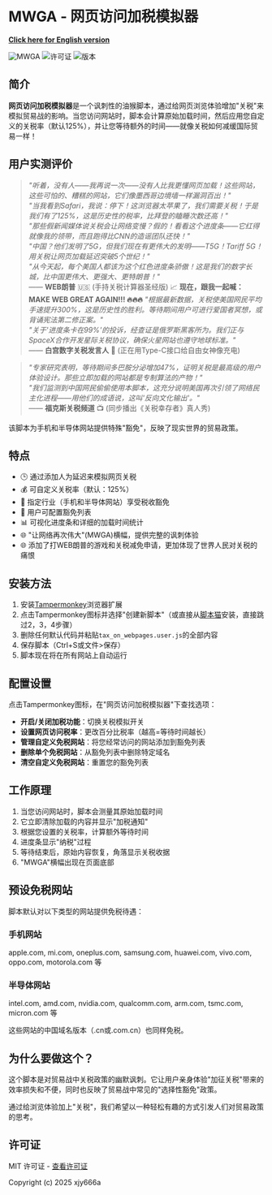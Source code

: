 # MWGA - 网页访问加税模拟器

**[Click here for English version](README.md)**

![MWGA](https://img.shields.io/badge/MWGA-让网络再次伟大-red)
![许可证](https://img.shields.io/github/license/xjy666a/web-tariff-simulator)
![版本](https://img.shields.io/badge/版本-0.1-blue)

## 简介

**网页访问加税模拟器**是一个讽刺性的油猴脚本，通过给网页浏览体验增加"关税"来模拟贸易战的影响。当您访问网站时，脚本会计算原始加载时间，然后应用您自定义的关税率（默认125%），并让您等待额外的时间——就像关税如何减缓国际贸易一样！

## 用户实测评价

> _"听着，没有人——我再说一次——没有人比我更懂网页加载！这些网站，这些可怕的、糟糕的网站，它们像墨西哥边境墙一样漏洞百出！"_  
> _"当我看到Safari，我说：停下！这浏览器太苹果了，我们需要关税！于是我们有了125%，这是历史性的税率，比拜登的瞌睡次数还高！"_  
> _"那些假新闻媒体说关税会让网络变慢？假的！看看这个进度条——它红得就像我的领带，而且跑得比CNN的造谣团队还快！"_  
> _"中国？他们发明了5G，但我们现在有更伟大的发明——T5G！Tariff 5G！用关税让网页加载延迟突破5个世纪！"_  
> _"从今天起，每个美国人都该为这个红色进度条骄傲！这是我们的数字长城，比中国更伟大、更强大、更特朗普！"_  
> —— **WEB朗普** 🇺🇸 (手持关税计算器圣经版) 📈 **现在，跟我一起喊：MAKE WEB GREAT AGAIN!!! 🔥🔥🔥**
> _"根据最新数据，关税使美国网民平均手速提升300%，这是历史性的胜利。等待期间用户可进行爱国者冥想，或背诵宪法第二修正案。"_  
> _"关于'进度条卡在99%'的投诉，经查证是俄罗斯黑客所为。我们正与SpaceX合作开发星际关税协议，确保火星网站也遵守地球标准。"_  
> —— **白宫数字关税发言人** 🦅 (正在用Type-C接口给自由女神像充电)

> _"专家研究表明，等待期间多巴胺分泌增加47%，证明关税是最高级的用户体验设计。那些立即加载的网站都是专制算法的产物！"_  
> _"我们监测到中国网民偷偷使用本脚本，这充分说明美国再次引领了网络民主化进程——用他们的成语说，这叫'反向文化输出'。"_  
> —— **福克斯关税频道** 📺 (同步播出《关税幸存者》真人秀)

该脚本为手机和半导体网站提供特殊"豁免"，反映了现实世界的贸易政策。

## 特点

- 🕒 通过添加人为延迟来模拟网页关税
- 💰 可自定义关税率（默认：125%）
- 🚫 指定行业（手机和半导体网站）享受税收豁免
- 🔧 用户可配置豁免列表
- 📊 可视化进度条和详细的加载时间统计
- 🌐 "让网络再次伟大"(MWGA)横幅，提供完整的讽刺体验
- 🌐 添加了打WEB朗普的游戏和关税减免申请，更加体现了世界人民对关税的痛恨



## 安装方法

1. 安装[Tampermonkey](https://www.tampermonkey.net/)浏览器扩展
2. 点击Tampermonkey图标并选择"创建新脚本"（或直接从[脚本猫](https://scriptcat.org/zh-CN/script-show-page/3251)安装，直接跳过2，3，4步骤）
3. 删除任何默认代码并粘贴`tax_on_webpages.user.js`的全部内容
4. 保存脚本（Ctrl+S或文件>保存）
5. 脚本现在将在所有网站上自动运行

## 配置设置

点击Tampermonkey图标，在"网页访问加税模拟器"下查找选项：

- **开启/关闭加税功能**：切换关税模拟开关
- **设置网页访问税率**：更改百分比税率（越高=等待时间越长）
- **管理自定义免税网站**：将您经常访问的网站添加到豁免列表
- **删除单个免税网站**：从豁免列表中删除特定域名
- **清空自定义免税网站**：重置您的豁免列表

## 工作原理

1. 当您访问网站时，脚本会测量其原始加载时间
2. 它立即清除加载的内容并显示"加税通知"
3. 根据您设置的关税率，计算额外等待时间
4. 进度条显示"纳税"过程
5. 等待结束后，原始内容恢复，角落显示关税收据
6. "MWGA"横幅出现在页面底部

## 预设免税网站

脚本默认对以下类型的网站提供免税待遇：

### 手机网站
apple.com, mi.com, oneplus.com, samsung.com, huawei.com, vivo.com, oppo.com, motorola.com 等

### 半导体网站
intel.com, amd.com, nvidia.com, qualcomm.com, arm.com, tsmc.com, micron.com 等

这些网站的中国域名版本（.cn或.com.cn）也同样免税。

## 为什么要做这个？

这个脚本是对贸易战中关税政策的幽默讽刺。它让用户亲身体验"加征关税"带来的效率损失和不便，同时也反映了贸易战中常见的"选择性豁免"政策。

通过给浏览体验加上"关税"，我们希望以一种轻松有趣的方式引发人们对贸易政策的思考。

## 许可证

MIT 许可证 - [查看许可证](LICENSE)

Copyright (c) 2025 xjy666a
